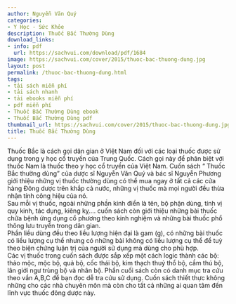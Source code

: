 ```yaml
---
author: Nguyễn Văn Quý
categories:
- Y Học - Sức Khỏe
description: Thuốc Bắc Thường Dùng
download_links:
- info: pdf
  url: https://sachvui.com/download/pdf/1684
image: https://sachvui.com/cover/2015/thuoc-bac-thuong-dung.jpg
layout: post
permalink: /thuoc-bac-thuong-dung.html
tags:
- tải sách miễn phí
- tải sách nhanh
- tải ebooks miễn phí
- pdf miễn phí
- Thuốc Bắc Thường Dùng ebook
- Thuốc Bắc Thường Dùng pdf
thumbnail_url: https://sachvui.com/cover/2015/thuoc-bac-thuong-dung.jpg
title: Thuốc Bắc Thường Dùng
---
```


 <div class="item-desc text-justify"> <p>Thuốc Bắc là cách gọi dân gian ở Việt Nam đối với các loại thuốc được sử dụng trong y học cổ truyền của Trung Quốc. Cách gọi này để phân biệt với thuốc Nam là thuốc theo y học cổ truyền của Việt Nam. Cuốn sách “ Thuốc Bắc thường dùng” của dược sĩ Nguyễn Văn Quý và bác sĩ Nguyễn Phương giới thiệu những vị thuốc thường dùng có thể mua ngay ở tất cả các cửa hàng Đông dược trên khắp cả nước, những vị thuốc mà mọi người đều thừa nhận tính công hiệu của nó.<br>Sau mỗi vị thuốc, ngoài những phần kinh điển là tên, bộ phận dùng, tính vị quy kinh, tác dụng, kiêng kỵ…. cuốn sách còn giới thiệu những bài thuốc chữa bệnh ứng dụng cổ phương theo kinh nghiệm và những bài thuốc phổ thông lưu truyền trong dân gian.<br>Phần liều dùng đều theo liều lượng hiện đại là gam (g), có những bài thuốc có liều lượng cụ thể nhưng có những bài không có liều lượng cụ thể để tuỳ theo biện chứng luận trị của người sử dụng mà dùng cho phù hợp.<br>Các vị thuốc trong cuốn sách được sắp xếp một cách logic thành các bộ: thảo mộc, mộc bộ, quả bộ, cốc thái bộ, kim thạch thuỷ thổ bộ, cầm thú bộ, lân giới ngư trùng bộ và nhân bộ. Phần cuối sách còn có danh mục tra cứu theo vần A,B,C để bạn đọc dễ tra cứu sử dụng. Cuốn sách thiết thực không những cho các nhà chuyên môn mà còn cho tất cả những ai quan tâm đến lĩnh vực thuốc đông dược này.</p> </div>